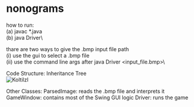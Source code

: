 # nonograms

how to run:\
(a) javac *.java\
(b) java Driver\

thare are two ways to give the .bmp input file path\
(i) use the gui to select a .bmp file\
(ii) use the command line args after java Driver <input_file.bmp>\

Code Structure:
Inheritance Tree\
![KoltilzI](https://github.com/eduameli/nonograms/assets/165940955/490f45c1-8905-4aa0-b42e-02da6ff204cc)


Other Classes:
ParsedImage: reads the .bmp file and interprets it 
GameWindow: contains most of the Swing GUI logic
Driver: runs the game
